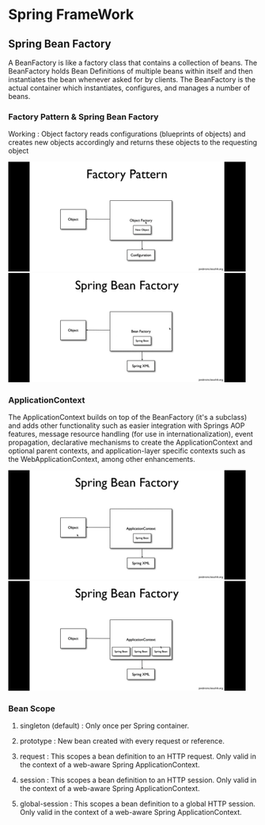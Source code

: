 # Spring FrameWork

## Spring Bean Factory

A BeanFactory is like a factory class that contains a collection of beans. The BeanFactory holds Bean Definitions of multiple beans within itself and then instantiates the bean whenever asked for by clients. The BeanFactory is the actual container which instantiates, configures, and manages a number of beans.

### Factory Pattern & Spring Bean Factory

Working : Object factory reads configurations (blueprints of objects) and creates new objects accordingly and returns these objects to the requesting object


<img src="Screenshots/factory-pattern.png" alt="factory-pattern" width="480"/> <img src="Screenshots/bean-factory.png" alt="bean-factory.png" width="480"/>


### ApplicationContext  

The ApplicationContext builds on top of the BeanFactory (it's a subclass) and adds other functionality such as easier integration with Springs AOP features, message resource handling (for use in internationalization), event propagation, declarative mechanisms to create the ApplicationContext and optional parent contexts, and application-layer specific contexts such as the WebApplicationContext, among other enhancements.

<img src="Screenshots/application-context.png" alt="application-context" width="480"/> <img src="Screenshots/working-of-bean-factory.png" alt="working-of-bean-factory" width="480"/>


### Bean Scope

1. singleton (default) : Only once per Spring container.
2. prototype : New bean created with every request or reference.

3. request : This scopes a bean definition to an HTTP request. Only valid in the context of a web-aware Spring ApplicationContext.
4. session : This scopes a bean definition to an HTTP session. Only valid in the context of a web-aware Spring ApplicationContext.
5. global-session : This scopes a bean definition to a global HTTP session. Only valid in the context of a web-aware Spring ApplicationContext.
